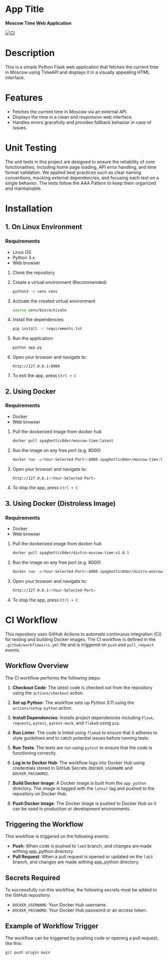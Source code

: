 # App Title
**Moscow Time Web Application**

[![CI](https://github.com/spaghetti-cod3r/devops/actions/workflows/ci.yml/badge.svg?branch=lab3)](https://github.com/spaghetti-cod3r/devops/actions/workflows/ci.yml)

# Description
This is a simple Python Flask web application that fetches the current time in Moscow using TimeAPI and displays it in a visually appealing HTML interface.

# Features
- Fetches the current time in Moscow via an external API.
- Displays the time in a clean and responsive web interface.
- Handles errors gracefully and provides fallback behavior in case of issues.

# Unit Testing
The unit tests in this project are designed to ensure the reliability of core functionalities, including home page loading, API error handling, and time format validation. We applied best practices such as clear naming conventions, mocking external dependencies, and focusing each test on a single behavior. The tests follow the AAA Pattern to keep them organized and maintainable.

# Installation

## 1. On Linux Environment

### Requirements
- Linux OS
- Python 3.x
- Web browser

1. Clone the repository

2. Create a virtual environment (Recommended)
   ```bash
   python3 -m venv venv
   ```

3. Activate the created virtual environment
   ```bash
   source venv/bin/activate
   ```

4. Install the dependencies:
   ```bash
   pip install -r requirements.txt
   ```

5. Run the application:
   ```bash
   python app.py
   ```

6. Open your browser and navigate to:
   ```
   http://127.0.0.1:8000
   ```

7. To exit the app, press ```Ctrl + C```

## 2. Using Docker

### Requirements
- Docker
- Web browser

1. Pull the dockerized image from docker hub
   ```bash
   docker pull spaghettic0der/moscow-time:latest
   ```

2. Run the image on any free port (e.g. 8000)
   ```bash
   docker run -p<Your-Selected-Port>:8000 spaghettic0der/moscow-time:latest
   ```

3. Open your browser and navigate to:
   ```bash
   http://127.0.0.1:<Your-Selected-Port>
   ```

4. To stop the app, press ```Ctrl + C```

## 3. Using Docker (Distroless Image)

### Requirements
- Docker
- Web browser

1. Pull the dockerized image from docker hub
   ```bash
   docker pull spaghettic0der/distro-moscow-time:v1.0.1
   ```

2. Run the image on any free port (e.g. 8000)
   ```bash
   docker run -p<Your-Selected-Port>:8000 spaghettic0der/distro-moscow-time:v1.0.1
   ```

3. Open your browser and navigate to:
   ```bash
   http://127.0.0.1:<Your-Selected-Port>
   ```

4. To stop the app, press ```Ctrl + C```


# CI Workflow

This repository uses GitHub Actions to automate continuous integration (CI) for testing and building Docker images. The CI workflow is defined in the `.github/workflows/ci.yml` file and is triggered on `push` and `pull_request` events.


## Workflow Overview

The CI workflow performs the following steps:

1. **Checkout Code**: The latest code is checked out from the repository using the `actions/checkout` action.

2. **Set up Python**: The workflow sets up Python 3.11 using the `actions/setup-python` action.

3. **Install Dependencies**: Installs project dependencies including `Flask`, `requests`, `pytest`, `pytest-mock`, and `flake8` using `pip`.

4. **Run Linter**: The code is linted using `flake8` to ensure that it adheres to style guidelines and to catch potential issues before running tests.

5. **Run Tests**: The tests are run using `pytest` to ensure that the code is functioning correctly.

6. **Log in to Docker Hub**: The workflow logs into Docker Hub using credentials stored in GitHub Secrets (`DOCKER_USERNAME` and `DOCKER_PASSWORD`).

7. **Build Docker Image**: A Docker image is built from the `app_python` directory. The image is tagged with the `latest` tag and pushed to the repository on Docker Hub.

8. **Push Docker Image**: The Docker image is pushed to Docker Hub so it can be used in production or development environments.

## Triggering the Workflow

This workflow is triggered on the following events:
- **Push**: When code is pushed to `lab3` branch, and changes are made withing app_python directory.
- **Pull Request**: When a pull request is opened or updated on the `lab3` branch, and changes are made withing app_python directory.

## Secrets Required

To successfully run this workflow, the following secrets must be added to the GitHub repository:
- `DOCKER_USERNAME`: Your Docker Hub username.
- `DOCKER_PASSWORD`: Your Docker Hub password or an access token.

## Example of Workflow Trigger

The workflow can be triggered by pushing code or opening a pull request, like this:

```bash
git push origin main
```
